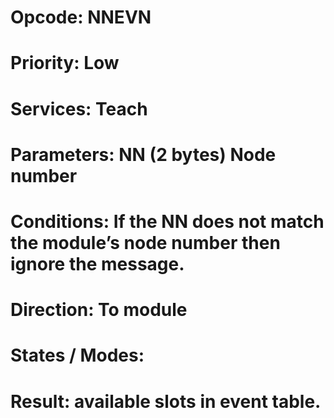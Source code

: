 # Opcode: NNEVN
# Priority: Low
# Services: Teach
# Parameters: NN (2 bytes) Node number
# Conditions: If the NN does not match the module’s node number then ignore the message.
# Direction: To module
# States / Modes: 
# Result: available slots in event table.